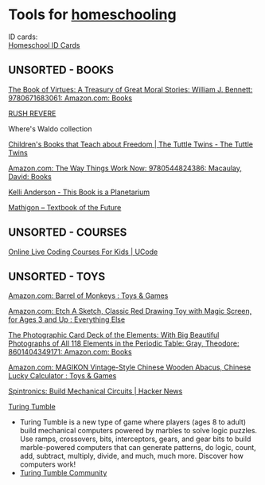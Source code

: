 
# Tools for [homeschooling](https://notageni.us/homeschool/)

ID cards:  
[Homeschool ID Cards](https://homeschoolbuyersclub.com/products/homeschool-id?variant=46655704531258)

## UNSORTED - BOOKS

[The Book of Virtues: A Treasury of Great Moral Stories: William J. Bennett: 9780671683061: Amazon.com: Books](https://www.amazon.com/Book-Virtues-Treasury-Great-Stories/dp/0671683063)

[RUSH REVERE](https://officialrushlimbaugh.com/rush-revere/)

Where's Waldo collection

[Children's Books that Teach about Freedom | The Tuttle Twins - The Tuttle Twins](https://tuttletwins.com/)

[Amazon.com: The Way Things Work Now: 9780544824386: Macaulay, David: Books](https://www.amazon.com/Way-Things-Work-Now/dp/0544824385)

[Kelli Anderson - This Book is a Planetarium](https://www.kellianderson.com/books/planetarium.html)

[Mathigon – Textbook of the Future](https://mathigon.org/)

## UNSORTED - COURSES

[Online Live Coding Courses For Kids | UCode](https://www.ucode.com/)

## UNSORTED - TOYS

[Amazon.com: Barrel of Monkeys : Toys & Games](https://www.amazon.com/Hasbro-10-FBA_A2042/dp/B00SXOG2DE)

[Amazon.com: Etch A Sketch, Classic Red Drawing Toy with Magic Screen, for Ages 3 and Up : Everything Else](https://www.amazon.com/Etch-A-Sketch-Classic-Red/dp/B01MTS465O)

[The Photographic Card Deck of the Elements: With Big Beautiful Photographs of All 118 Elements in the Periodic Table: Gray, Theodore: 8601404349171: Amazon.com: Books](https://www.amazon.com/Photographic-Card-Deck-Elements-Photographs/dp/1603761985)

[Amazon.com: MAGIKON Vintage-Style Chinese Wooden Abacus, Chinese Lucky Calculator : Toys & Games](https://www.amazon.com/MAGIKON-Vintage-Style-Chinese-Wooden-Calculator/dp/B00MFR41CY/)

[Spintronics: Build Mechanical Circuits | Hacker News](https://news.ycombinator.com/item?id=27222457)

[Turing Tumble](https://store.turingtumble.com/)
- Turing Tumble is a new type of game where players (ages 8 to adult) build mechanical computers powered by marbles to solve logic puzzles. Use ramps, crossovers, bits, interceptors, gears, and gear bits to build marble-powered computers that can generate patterns, do logic, count, add, subtract, multiply, divide, and much, much more. Discover how computers work!
- [Turing Tumble Community](https://community.turingtumble.com/)
